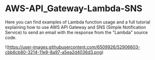 # AWS-API_Gateway-Lambda-SNS

Here you can find examples of Lambda function usage and a full tutorial explaining how to use AWS API Gateway and SNS (Simple Notification Service) to send an email with the response from the "Lambda" source code.

!(https://user-images.githubusercontent.com/6509926/52906603-cbb6cb80-3214-11e9-8a97-a5ea2d4036d3.png)
